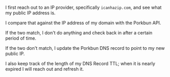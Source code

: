 I first reach out to an IP provider, specifically `icanhazip.com`,
and see what my public IP address is.

I compare that against the IP address of my domain with the Porkbun API.

If the two match, I don't do anything and check back in after a certain period 
of time.

If the two don't match, I update the Porkbun DNS record to point to my new
public IP.

I also keep track of the length of my DNS Record TTL; when it is nearly expired I will reach out
and refresh it.
